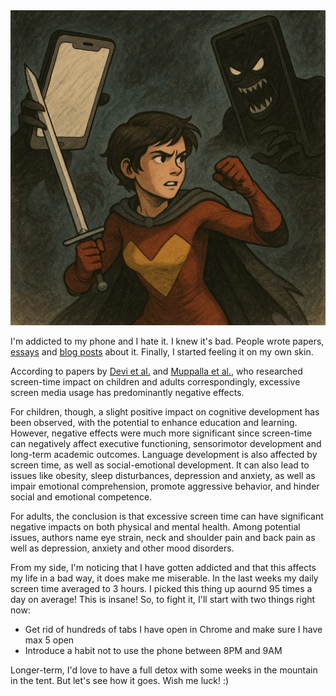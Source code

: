 <!--
.. title: Screentime addiction
.. slug: screen-addiction
.. date: 2025-07-22
.. tags: reflection, well-being
.. type: text
.. description: screen-addiction
-->

<div class ="blog_pic">
    <img class="blog_pic" src="/images/posts/2025/phone-demons.png">
</div>


I'm addicted to my phone and I hate it. I knew it's bad. People wrote papers, [essays](https://aeon.co/essays/our-crisis-is-not-loneliness-but-human-beings-becoming-invisible)
and [blog posts](https://homolova.sk/blog/phone-addiction/) about it. 
Finally, I started feeling it on my own skin.

<!-- TEASER_END -->

According to papers by [Devi et al.](https://pmc.ncbi.nlm.nih.gov/articles/PMC10852174/)
and  [Muppalla et al.](https://pmc.ncbi.nlm.nih.gov/articles/PMC10353947/), who researched screen-time impact on children and adults correspondingly,
excessive screen media usage has predominantly negative effects.

For children, though, a slight positive impact on cognitive development has been observed, with the potential
to enhance education and learning. However, negative effects were much more significant since screen-time
can negatively affect executive functioning, sensorimotor development and long-term academic outcomes.
Language development is also affected by screen time, as well as social-emotional development. It can also lead to
issues like obesity, sleep disturbances, depression and anxiety, as well as impair emotional comprehension,
promote aggressive behavior, and hinder social and emotional competence.

For adults, the conclusion is that excessive screen time can have significant negative impacts on both physical and mental health. 
Among potential issues, authors name eye strain, neck and shoulder pain and back pain as well as depression, anxiety and other mood disorders.

From my side, I'm noticing that I have gotten addicted and that this affects my life in a bad way, it does make me miserable. 
In the last weeks my daily screen time averaged to 3 hours. I picked this thing up aournd 95 times a day on average!
This is insane! So, to fight it, I'll start with two things right now:
<ul>
<li>Get rid of hundreds of tabs I have open in Chrome and make sure I have max 5 open</li>
<li>Introduce a habit not to use the phone between 8PM and 9AM </li>
</ul>

Longer-term, I'd love to have a full detox with some weeks in the mountain in the tent. But let's see how it goes.
Wish me luck! :)


